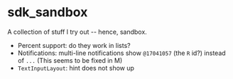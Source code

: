 # sdk_sandbox

A collection of stuff I try out -- hence, sandbox.  

- Percent support: do they work in lists?
- Notifications: multi-line notifications show `@17041057` (the `R` id?) instead of `...` (This seems to be fixed in M)
- `TextInputLayout`: hint does not show up 
